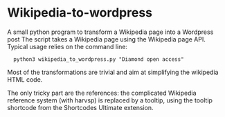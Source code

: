 # Wikipedia-to-wordpress
A small python program to transform a Wikipedia page into a Wordpress post
The script takes a Wikipedia page using the Wikipedia page API. Typical usage relies on the command line:

```
  python3 wikipedia_to_wordpress.py "Diamond open access"
```

Most of the transformations are trivial and aim at simplifying the wikipedia HTML code.

The only tricky part are the references: the complicated Wikipedia reference system (with harvsp) is replaced by a tooltip, using the tooltip shortcode from the Shortcodes Ultimate extension.
